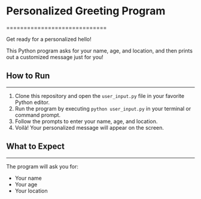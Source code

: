 # Personalized Greeting Program
=============================

Get ready for a personalized hello!

This Python program asks for your name, age, and location, and then prints out a customized message just for you!

## How to Run
--------------

1. Clone this repository and open the `user_input.py` file in your favorite Python editor.
2. Run the program by executing `python user_input.py` in your terminal or command prompt.
3. Follow the prompts to enter your name, age, and location.
4. Voilà! Your personalized message will appear on the screen.

## What to Expect
-----------------

The program will ask you for:

* Your name
* Your age
* Your location
